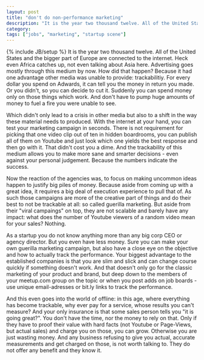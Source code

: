 ```yaml
---
layout: post
title: "don't do non-performance marketing"
description: "It is the year two thousand twelve. All of the United States and the bigger part of Europe are connected to the internet. Heck even Africa catches up, not even talking about Asia here. Advertising goes mostly through this medium by now. How did that happen? Because it had one advantage other media was unable to provide: trackabilitiy. For every dollar you spend on Adwards, it can tell you the money in return you made. Or you didn't, so you can decide to cut it. Suddenly you can spend money only on those things which work. And don't have to pump huge amounts of money to fuel a fire you were unable to see."
category: 
tags: ["jobs", "marketing", "startup scene"]
---
```

{% include JB/setup %}
It is the year two thousand twelve. All of the United States and the bigger part of Europe are connected to the internet. Heck even Africa catches up, not even talking about Asia here. Advertising goes mostly through this medium by now. How did that happen? Because it had one advantage other media was unable to provide: trackabilitiy. For every dollar you spend on Adwards, it can tell you the money in return you made. Or you didn't, so you can decide to cut it. Suddenly you can spend money only on those things which work. And don't have to pump huge amounts of money to fuel a fire you were unable to see.

Which didn't only lead to a crisis in other media but also to a shift in the way these material needs to produced. With the internet at your hand, you can test your marketing campaign in seconds. There is not requirement for picking that one video clip out of ten in hidden boardrooms, you can publish all of them on Youtube and just look which one yields the best response and then go with it. That didn't cost you a dime. And the trackability of this medium allows you to make more sane and smarter decisions - even against your personal judgement. Because the numbers indicate the success.

Now the reaction of the agencies was, to focus on making uncommon ideas happen to justify big piles of money. Because aside from coming up with a great idea, it requires a big deal of execution experience to pull that of. As such those campaigns are more of the creative part of things and do their best to not be trackable at all: so called guerilla marketing. But aside from their "viral campaings" on top, they are not scalable and barely have any impact: what does the number of Youtube viewers of a random video mean for your sales? Nothing.

As a startup you do not know anything more than any big corp CEO or agency director. But you even have less money. Sure you can make your own guerilla marketing campaign, but also have a close eye on the objective and how to actually track the performance. Your biggest advantage to the established companies is that you are slim and slick and can change course quickly if something doesn't work. And that doesn't only go for the classic marketing of your product and brand, but deep down to the members of your meetup.com group on the topic or when you post adds on job boards - use unique email-adresses or bit.ly links to track the performance.

And this even goes into the world of offline: in this age, where everything has become trackable, why ever pay for a service, whose results you can't measure? And your only insurance is that some sales person tells you "it is going great?". You don't have the time, nor the money to rely on that. Only if they have to proof their value with hard facts (not Youtube or Page-Views, but actual sales) and charge you on those, you can grow. Otherwise you are just wasting money. And any business refusing to give you actual, accurate measurements and get charged on those, is not worth talking to. They do not offer any benefit and they know it.


